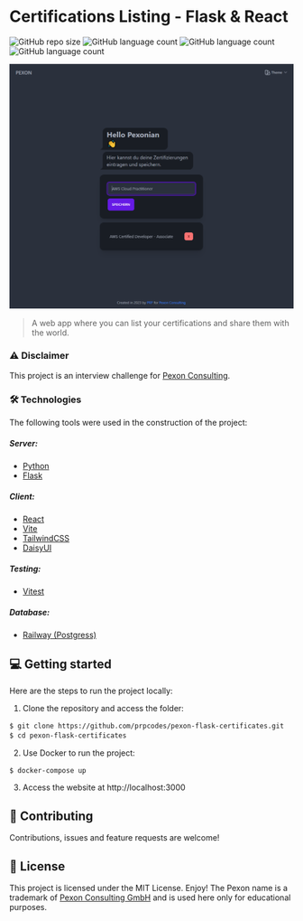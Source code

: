 # Certifications Listing - Flask & React

![GitHub repo size](https://img.shields.io/github/repo-size/prpcodes/pexon-flask-certificates?style=for-the-badge)
![GitHub language count](https://img.shields.io/github/languages/count/prpcodes/pexon-flask-certificates?style=for-the-badge)
![GitHub language count](https://img.shields.io/github/languages/top/prpcodes/pexon-flask-certificates?style=for-the-badge)
![GitHub language count](https://img.shields.io/github/last-commit/prpcodes/pexon-flask-certificates?style=for-the-badge)

<img src="https://raw.githubusercontent.com/prpcodes/pexon-flask-certificates/main/client/public/website.png" alt="Screenshot of the website">

> A web app where you can list your certifications and share them with the world.

### ⚠️ Disclaimer

This project is an interview challenge for [Pexon Consulting](https://pexon-consulting.de/).

### 🛠 Technologies

The following tools were used in the construction of the project:

##### Server:

-   [Python](https://www.python.org/)
-   [Flask](https://flask.palletsprojects.com/en/2.0.x/)

##### Client:

-   [React](https://reactjs.org/)
-   [Vite](https://vitejs.dev/)
-   [TailwindCSS](https://tailwindcss.com/)
-   [DaisyUI](https://daisyui.com/)

##### Testing:

-   [Vitest]()

##### Database:

-   [Railway (Postgress)](https://railway.app/)

## 💻 Getting started

Here are the steps to run the project locally:

1. Clone the repository and access the folder:

```bash
$ git clone https://github.com/prpcodes/pexon-flask-certificates.git
$ cd pexon-flask-certificates
```

2.  Use Docker to run the project:

```bash
$ docker-compose up
```

3. Access the website at http://localhost:3000

## 🤝 Contributing

Contributions, issues and feature requests are welcome!

## 📝 License

This project is licensed under the MIT License. Enjoy!
The Pexon name is a trademark of [Pexon Consulting GmbH](https://pexon-consulting.de/) and is used here only for educational purposes.
